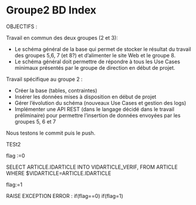 # Groupe2 BD Index
OBJECTIFS :  

Travail en commun des deux groupes (2 et 3):  

- Le schéma général de la base qui permet de stocker le résultat du travail des groupes
5,6, 7 (et 8?) et d’alimenter le site Web et le groupe 8.  
- Le schéma général doit permettre de répondre à tous les Use Cases minimaux
présentés par le groupe de direction en début de projet.    

Travail spécifique au groupe 2 :  

- Créer la base (tables, contraintes)  
- Insérer les données mises à disposition en début de projet  
- Gérer l’évolution du schéma (nouveaux Use Cases et gestion des logs)  
- Implémenter une API REST (dans le langage décidé dans le travail préliminaire) pour
permettre l’insertion de données envoyées par les groupes 5, 6 et 7  

Nous testons le commit puis le push.

TESt2


flag :=0

SELECT ARTICLE.IDARTICLE INTO VIDARTICLE_VERIF,
FROM ARTICLE
WHERE $VIDARTICLE=ARTICLE.IDARTICLE

flag:=1

RAISE EXCEPTION ERROR :
if(flag==0)
if(flag=1)
